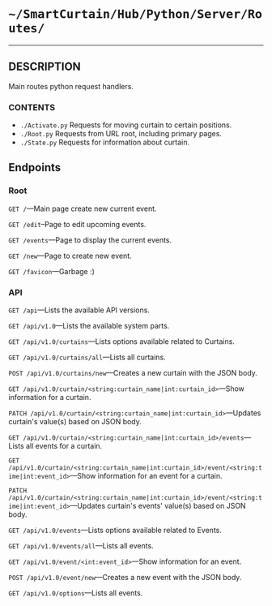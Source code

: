 # `~/SmartCurtain/Hub/Python/Server/Routes/`

---

## DESCRIPTION
Main routes python request handlers.

### CONTENTS
- `./Activate.py` Requests for moving curtain to certain positions.
- `./Root.py` Requests from URL root, including primary pages.
- `./State.py` Requests for information about curtain.


## Endpoints

### Root

`GET /`—Main page create new current event.

`GET /edit`–Page to edit upcoming events.

`GET /events`—Page to display the current events.

`GET /new`—Page to create new event.

`GET /favicon`—Garbage :)


### API

`GET /api`—Lists the available API versions.

`GET /api/v1.0`—Lists the available system parts.

`GET /api/v1.0/curtains`—Lists options available related to Curtains.

`GET /api/v1.0/curtains/all`—Lists all curtains.

`POST /api/v1.0/curtains/new`—Creates a new curtain with the JSON body.

`GET /api/v1.0/curtain/<string:curtain_name|int:curtain_id>`—Show information for a curtain.

`PATCH /api/v1.0/curtain/<string:curtain_name|int:curtain_id>`—Updates curtain's value(s) based on JSON body.

`GET /api/v1.0/curtain/<string:curtain_name|int:curtain_id>/events`—Lists all events for a curtain.

`GET /api/v1.0/curtain/<string:curtain_name|int:curtain_id>/event/<string:time|int:event_id>`—Show information for an event for a curtain.

`PATCH /api/v1.0/curtain/<string:curtain_name|int:curtain_id>/event/<string:time|int:event_id>`—Updates curtain's events' value(s) based on JSON body.

`GET /api/v1.0/events`—Lists options available related to Events.

`GET /api/v1.0/events/all`—Lists all events.

`GET /api/v1.0/event/<int:event_id>`—Show information for an event.

`POST /api/v1.0/event/new`—Creates a new event with the JSON body.

`GET /api/v1.0/options`—Lists all events.
